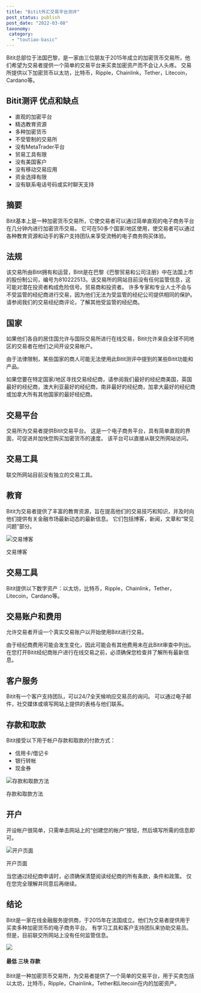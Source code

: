 ```yaml
---
title: "Bitit外汇交易平台测评"
post_status: publish
post_date: "2022-03-08"
taxonomy:
 category: 
  - "toutiao-basic"
---
```


Bitit总部位于法国巴黎，是一家由三位朋友于2015年成立的加密货币交易所，他们希望为交易者提供一个简单的交易平台来买卖加密资产而不会让人头疼。 交易所提供以下加密货币以太坊，比特币，Ripple，Chainlink，Tether，Litecoin，Cardano等。

## Bitit测评 优点和缺点
- 直观的加密平台
- 精选教育资源
- 多种加密货币
- 不受管制的交易所
- 没有MetaTrader平台
- 贸易工具有限
- 没有美国客户
- 没有移动交易应用
- 资金选择有限
- 没有联系电话号码或实时聊天支持


## 摘要

Bitit基本上是一种加密货币交易所，它使交易者可以通过简单直观的电子商务平台在几分钟内进行加密货币交易。 它可在50多个国家/地区使用，使交易者可以通过各种教育资源和动手的客户支持团队来享受流畅的电子商务购买体验。

## 法规

该交易所由Bitit拥有和运营，Bitit是在巴黎《巴黎贸易和公司注册》中在法国上市的股份制公司，编号为810222513。该交易所的网站目前没有任何监管信息，这可能对潜在投资者构成危险信号。贸易商和投资者。 许多专家和专业人士不会与不受监管的经纪商进行交易，因为他们无法为受监管的经纪公司提供相同的保护。 请参阅我们的交易经纪商评论，了解其他受监管的经纪商。

## 国家

如果他们各自的居住国允许与国际交易所进行在线交易，Bitit允许来自全球不同地区的交易者在他们之间开设交易帐户。

由于法律限制，某些国家的商人可能无法使用此Bitit测评中提到的某些Bitit功能和产品。

如果您要在特定国家/地区寻找交易经纪商，请参阅我们最好的经纪商美国，英国最好的经纪商，澳大利亚最好的经纪商，南非最好的经纪商，加拿大最好的经纪商或加拿大所有其他国家的最好经纪商。

## 交易平台

交易所为交易者提供Bitit交易平台。 这是一个电子商务平台，具有简单直观的界面，可促进并加快您购买加密货币的速度。 该平台可以直接从联交所网站访问。

## 交易工具

联交所网站目前没有独立的交易工具。

## 教育

Bitit为交易者提供了丰富的教育资源，旨在提高他们的交易技巧和知识，并及时向他们提供有关金融市场最新动态的最新信息。 它们包括博客，新闻，文章和“常见问题”部分。

![交易博客](https://cdn.fendou.la/funstoutiao/2020/10/Bitit-Review-Blogs.jpg "交易博客")

交易博客

## 交易工具

Bitit提供以下数字资产：以太坊，比特币，Ripple，Chainlink，Tether，Litecoin，Cardano等。

## 交易账户和费用

允许交易者开设一个真实交易账户以开始使用Bitit进行交易。

由于经纪商费用可能会发生变化，因此可能会有其他费用未在此Bitit审查中列出。 在您打开Bitit经纪商账户进行在线交易之前，必须确保您检查并了解所有最新信息。

## 客户服务

Bitit有一个客户支持团队，可以24/7全天候响应交易员的询问。 可以通过电子邮件，社交媒体或填写网站上提供的表格与他们联系。

## 存款和取款

Bitit接受以下用于帐户存款和取款的付款方式：
- 信用卡/借记卡
- 银行转帐
- 现金券

![存款和取款方法](https://cdn.fendou.la/funstoutiao/2020/10/Bitit-Review-Deposit-and-Withdrawal-Methods--1024x185.jpg "存款和取款方法")

存款和取款方法

## 开户

开设帐户很简单，只需单击网站上的“创建您的帐户”按钮，然后填写所需的信息即可。

![开户页面](https://cdn.fendou.la/funstoutiao/2020/10/Bitit-Review-Account-Opening-Page.jpg "开户页面")

开户页面

当您通过经纪商申请时，必须确保清楚阅读经纪商的所有条款，条件和政策。 仅在您完全理解并同意后再继续。

## 结论

Bitit是一家在线金融服务提供商，于2015年在法国成立。他们为交易者提供用于买卖多种加密货币的电子商务平台。 有学习工具和客户支持团队来协助交易员。 但是，目前联交所网站上没有任何监管信息。

![](https://cdn.fendou.la/funstoutiao/2020/10/Bitit-Logo.png)

#### 最低 **三块** 存款

Bitit是一种加密货币交易所，为交易者提供了一个简单的交易平台，用于买卖包括以太坊，比特币，Ripple，Chainlink，Tether和Litecoin在内的加密资产。
